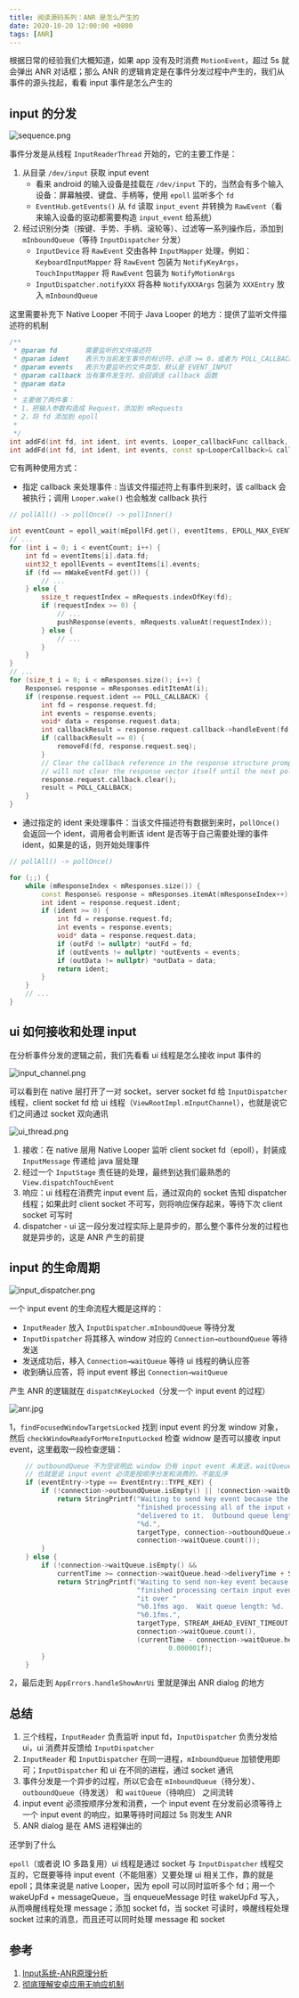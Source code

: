 ```yaml
---
title: 阅读源码系列：ANR 是怎么产生的
date: 2020-10-20 12:00:00 +0800
tags: [ANR]
---
```


根据日常的经验我们大概知道，如果 app 没有及时消费 `MotionEvent`，超过 5s 就会弹出 ANR 对话框；那么 ANR 的逻辑肯定是在事件分发过程中产生的，我们从事件的源头找起，看看 input 事件是怎么产生的

## input 的分发

![sequence.png](../../../../image/2020-10-20-anr/sequence.png)

事件分发是从线程 `InputReaderThread` 开始的，它的主要工作是：

1. 从目录 `/dev/input` 获取 input event
    - 看来 android 的输入设备是挂载在 `/dev/input` 下的，当然会有多个输入设备：屏幕触摸、键盘、手柄等，使用 `epoll` 监听多个 `fd`
    - `EventHub.getEvents()` 从 `fd` 读取 `input_event` 并转换为 `RawEvent`（看来输入设备的驱动都需要构造 `input_event` 给系统）
2. 经过识别分类（按键、手势、手柄、滚轮等）、过滤等一系列操作后，添加到 `mInboundQueue`（等待 `InputDispatcher` 分发）
    - `InputDevice` 将 `RawEvent` 交由各种 `InputMapper` 处理，例如：`KeyboardInputMapper` 将 `RawEvent` 包装为 `NotifyKeyArgs`，`TouchInputMapper` 将 `RawEvent` 包装为 `NotifyMotionArgs`
    - `InputDispatcher.notifyXXX` 将各种 `NotifyXXXArgs` 包装为 `XXXEntry` 放入 `mInboundQueue`

这里需要补充下 Native Looper 不同于 Java Looper 的地方：提供了监听文件描述符的机制

```cpp
/**
 * @param fd       需要监听的文件描述符
 * @param ident    表示为当前发生事件的标识符，必须 >= 0，或者为 POLL_CALLBACK(-2) 如果指定了 callback
 * @param events   表示为要监听的文件类型，默认是 EVENT_INPUT
 * @param callback 当有事件发生时，会回调该 callback 函数
 * @param data
 *
 * 主要做了两件事：
 * 1，把输入参数构造成 Request，添加到 mRequests
 * 2，将 fd 添加到 epoll
 *
 */
int addFd(int fd, int ident, int events, Looper_callbackFunc callback, void* data);
int addFd(int fd, int ident, int events, const sp<LooperCallback>& callback, void* data);
```

它有两种使用方式：

- 指定 callback 来处理事件 : 当该文件描述符上有事件到来时，该 callback 会被执行；调用 `Looper.wake()` 也会触发 callback 执行

```cpp
// pollAll() -> pollOnce() -> pollInner()

int eventCount = epoll_wait(mEpollFd.get(), eventItems, EPOLL_MAX_EVENTS, timeoutMillis)
// ...
for (int i = 0; i < eventCount; i++) {
    int fd = eventItems[i].data.fd;
    uint32_t epollEvents = eventItems[i].events;
    if (fd == mWakeEventFd.get()) {
        // ...
    } else {
        ssize_t requestIndex = mRequests.indexOfKey(fd);
        if (requestIndex >= 0) {
            // ...
            pushResponse(events, mRequests.valueAt(requestIndex));
        } else {
            // ...
        }
    }
}
// ...
for (size_t i = 0; i < mResponses.size(); i++) {
    Response& response = mResponses.editItemAt(i);
    if (response.request.ident == POLL_CALLBACK) {
        int fd = response.request.fd;
        int events = response.events;
        void* data = response.request.data;
        int callbackResult = response.request.callback->handleEvent(fd, events, data);
        if (callbackResult == 0) {
            removeFd(fd, response.request.seq);
        }
        // Clear the callback reference in the response structure promptly because we
        // will not clear the response vector itself until the next poll.
        response.request.callback.clear();
        result = POLL_CALLBACK;
    }
}
```

- 通过指定的 ident 来处理事件：当该文件描述符有数据到来时，`pollOnce()` 会返回一个 ident，调用者会判断该 ident 是否等于自己需要处理的事件 ident，如果是的话，则开始处理事件

```cpp
// pollAll() -> pollOnce()

for (;;) {
    while (mResponseIndex < mResponses.size()) {
        const Response& response = mResponses.itemAt(mResponseIndex++);
        int ident = response.request.ident;
        if (ident >= 0) {
            int fd = response.request.fd;
            int events = response.events;
            void* data = response.request.data;
            if (outFd != nullptr) *outFd = fd;
            if (outEvents != nullptr) *outEvents = events;
            if (outData != nullptr) *outData = data;
            return ident;
        }
    }
    // ...
}
```

## ui 如何接收和处理 input

在分析事件分发的逻辑之前，我们先看看 ui 线程是怎么接收 input 事件的

![input_channel.png](../../../../image/2020-10-20-anr/input_channel.png)

可以看到在 native 层打开了一对 socket，server socket fd 给 `InputDispatcher` 线程，client socket fd 给 ui 线程（`ViewRootImpl.mInputChannel`），也就是说它们之间通过 socket 双向通讯

![ui_thread.png](../../../../image/2020-10-20-anr/ui_thread.png)

1. 接收：在 native 层用 Native Looper 监听 client socket fd（epoll），封装成 `InputMessage` 传递给 java 层处理
2. 经过一个 `InputStage` 责任链的处理，最终到达我们最熟悉的 `View.dispatchTouchEvent`
3. 响应：ui 线程在消费完 input event 后，通过双向的 socket 告知 dispatcher 线程；如果此时 client socket 不可写，则将响应保存起来，等待下次 client socket 可写时
4. dispatcher - ui 这一段分发过程实际上是异步的，那么整个事件分发的过程也就是异步的，这是 ANR 产生的前提

## input 的生命周期

![input_dispatcher.png](../../../../image/2020-10-20-anr/input_dispatcher.png)

一个 input event 的生命流程大概是这样的：

- `InputReader` 放入 `InputDispatcher.mInboundQueue` 等待分发
- `InputDispatcher` 将其移入 window 对应的 `Connection→outboundQueue` 等待发送
- 发送成功后，移入 `Connection→waitQueue` 等待 ui 线程的确认应答
- 收到确认应答，将 input event 移出 `Connection→waitQueue`

产生 ANR 的逻辑就在 `dispatchKeyLocked`（分发一个 input event 的过程）

![anr.jpg](../../../../image/2020-10-20-anr/anr.jpg)

1，`findFocusedWindowTargetsLocked` 找到 input event 的分发 window 对象，然后 `checkWindowReadyForMoreInputLocked` 检查 widnow 是否可以接收 input event，这里截取一段检查逻辑：

```cpp
    // outboundQueue 不为空说明此 window 仍有 input event 未发送，waitQueue 不为空说明有 input event 在消费中（未收到消费完成的响应）
    // 也就是说 input event 必须是按顺序分发和消费的，不能乱序
    if (eventEntry->type == EventEntry::TYPE_KEY) {
        if (!connection->outboundQueue.isEmpty() || !connection->waitQueue.isEmpty()) {
            return StringPrintf("Waiting to send key event because the %s window has not "
                                "finished processing all of the input events that were previously "
                                "delivered to it.  Outbound queue length: %d.  Wait queue length: "
                                "%d.",
                                targetType, connection->outboundQueue.count(),
                                connection->waitQueue.count());
        }
    } else {
        if (!connection->waitQueue.isEmpty() &&
            currentTime >= connection->waitQueue.head->deliveryTime + STREAM_AHEAD_EVENT_TIMEOUT) {
            return StringPrintf("Waiting to send non-key event because the %s window has not "
                                "finished processing certain input events that were delivered to "
                                "it over "
                                "%0.1fms ago.  Wait queue length: %d.  Wait queue head age: "
                                "%0.1fms.",
                                targetType, STREAM_AHEAD_EVENT_TIMEOUT * 0.000001f,
                                connection->waitQueue.count(),
                                (currentTime - connection->waitQueue.head->deliveryTime) *
                                        0.000001f);
        }
    }
```

2，最后走到 `AppErrors.handleShowAnrUi` 里就是弹出 ANR dialog 的地方

## 总结

1. 三个线程，`InputReader` 负责监听 input fd，`InputDispatcher` 负责分发给 ui，ui 消费并反馈给 `InputDispatcher`
2. `InputReader` 和 `InputDispatcher` 在同一进程，`mInboundQueue` 加锁使用即可；`InputDispatcher` 和 ui 在不同的进程，通过 socket 通讯
3. 事件分发是一个异步的过程，所以它会在 `mInboundQueue`（待分发）、`outboundQueue`（待发送） 和 `waitQueue`（待响应） 之间流转
4. input event 必须按顺序分发和消费，一个 input event 在分发前必须等待上一个 input event 的响应，如果等待时间超过 5s 则发生 ANR
5. ANR dialog 是在 AMS 进程弹出的

还学到了什么

`epoll`（或者说 IO 多路复用）ui 线程是通过 socket 与 `InputDispatcher` 线程交互的，它既要等待 input event（不能阻塞）又要处理 ui 相关工作，靠的就是 epoll；具体来说是 native Looper，因为 epoll 可以同时监听多个 fd；用一个 wakeUpFd + messageQueue，当 enqueueMessage 时往 wakeUpFd 写入，从而唤醒线程处理 message；添加 socket fd，当 socket 可读时，唤醒线程处理 socket 过来的消息，而且还可以同时处理 message 和 socket

## 参考

1. [Input系统-ANR原理分析](http://gityuan.com/2017/01/01/input-anr/)
2. [彻底理解安卓应用无响应机制](http://gityuan.com/2019/04/06/android-anr/)